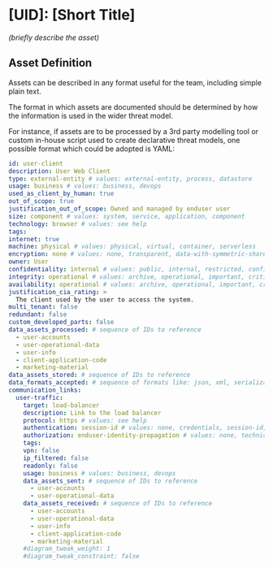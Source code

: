 # [UID]: [Short Title]

*(briefly describe the asset)*

## Asset Definition

Assets can be described in any format useful for the team, including simple plain text. 

The format in which assets are documented should be determined by how the information is used in the wider threat model.

For instance, if assets are to be processed by a 3rd party modelling tool or custom in-house script used to create declarative threat models, one possible format which could be adopted is YAML:

```yaml
id: user-client
description: User Web Client
type: external-entity # values: external-entity, process, datastore
usage: business # values: business, devops
used_as_client_by_human: true
out_of_scope: true
justification_out_of_scope: Owned and managed by enduser user
size: component # values: system, service, application, component
technology: browser # values: see help
tags:
internet: true
machine: physical # values: physical, virtual, container, serverless
encryption: none # values: none, transparent, data-with-symmetric-shared-key, data-with-asymmetric-shared-key, data-with-enduser-individual-key
owner: User
confidentiality: internal # values: public, internal, restricted, confidential, strictly-confidential
integrity: operational # values: archive, operational, important, critical, mission-critical
availability: operational # values: archive, operational, important, critical, mission-critical
justification_cia_rating: >
  The client used by the user to access the system.
multi_tenant: false
redundant: false
custom_developed_parts: false
data_assets_processed: # sequence of IDs to reference
  - user-accounts
  - user-operational-data
  - user-info
  - client-application-code
  - marketing-material
data_assets_stored: # sequence of IDs to reference
data_formats_accepted: # sequence of formats like: json, xml, serialization, file, csv
communication_links:
  user-traffic:
    target: load-balancer
    description: Link to the load balancer
    protocol: https # values: see help
    authentication: session-id # values: none, credentials, session-id, token, client-certificate, two-factor
    authorization: enduser-identity-propagation # values: none, technical-user, enduser-identity-propagation
    tags:
    vpn: false
    ip_filtered: false
    readonly: false
    usage: business # values: business, devops
    data_assets_sent: # sequence of IDs to reference
      - user-accounts
      - user-operational-data
    data_assets_received: # sequence of IDs to reference
      - user-accounts
      - user-operational-data
      - user-info
      - client-application-code
      - marketing-material
    #diagram_tweak_weight: 1
    #diagram_tweak_constraint: false
```